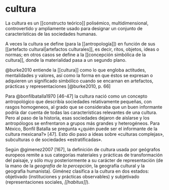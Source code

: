 # cultura
La cultura es un [[constructo teórico]] polisémico, multidimensional, controvertido y ampliamente usado para designar un conjunto de características de las sociedades humanas.

A veces la cultura se define (para la [[antropología]]) en función de sus [[artefacto cultural|artefactos culturales]], es decir, ritos, objetos, ideas o normas; en otros casos se define a la [[concepción simbólica de la cultura]], donde la materialidad pasa a un segundo plano.

@burke2010 entiende la [[cultura]] como lo que engloba actitudes, mentalidades y valores, así como la forma en que éstos se expresan o adquieren un significado simbólico cuando se encarnan en artefactos, prácticas y representaciones [@burke2010, p. 66]

Para @bonfilbatalla1970 [46-47] la cultura nació como un concepto antropológico que describía sociedades relativamente pequeñas, con rasgos homogeneos, al grado que se consideraba que un buen informante podría dar cuenta de todas las características relevantes de una cultura. Pero al paso de la historia, esas sociedades dejaron de aislarse y los antropólogos se enfrentaron a grupos más grandes y heterogéneos. Para México, Bonfil Batalla se pregunta «¿quién puede ser el informante de la cultura mexicana?» [47]. Esto dio paso a ideas sobre «culturas complejas», subculturas o de sociedades «estratificadas».

Según @gimenez2007 [167], la definición de cultura usada por geógrafos europeos remite a sus categorías materiales y prácticas de transformación del paisaje, y sólo muy posteriormente a su carácter de representación (de la mano de la *geografía de la percepción*, la geografía cultural y la geografía humanista). Giménez clasifica a la cultura en dos estados: objetivado (instituciones y prácticas observables) y subjetivado (representaciones sociales, *[[habitus]]*).
